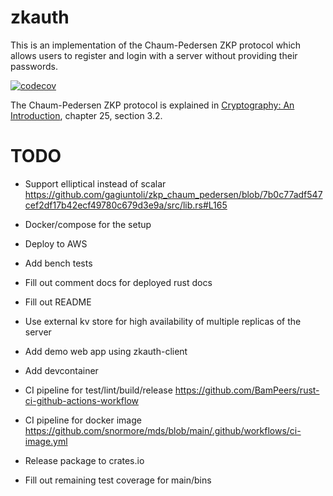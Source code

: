 # zkauth

This is an implementation of the Chaum-Pedersen ZKP protocol which allows users to register and login with a server without providing their passwords.

[![codecov](https://codecov.io/gh/snormore/zkauth/graph/badge.svg?token=JN2KIKA175)](https://codecov.io/gh/snormore/zkauth)

The Chaum-Pedersen ZKP protocol is explained in [Cryptography: An Introduction](https://www.cs.umd.edu/~waa/414-F11/IntroToCrypto.pdf), chapter 25, section 3.2.

# TODO

- Support elliptical instead of scalar https://github.com/gagiuntoli/zkp_chaum_pedersen/blob/7b0c77adf547cef2df17b42ecf49780c679d3e9a/src/lib.rs#L165
- Docker/compose for the setup
- Deploy to AWS
- Add bench tests

- Fill out comment docs for deployed rust docs
- Fill out README
- Use external kv store for high availability of multiple replicas of the server
- Add demo web app using zkauth-client
- Add devcontainer
- CI pipeline for test/lint/build/release https://github.com/BamPeers/rust-ci-github-actions-workflow
- CI pipeline for docker image https://github.com/snormore/mds/blob/main/.github/workflows/ci-image.yml
- Release package to crates.io
- Fill out remaining test coverage for main/bins
